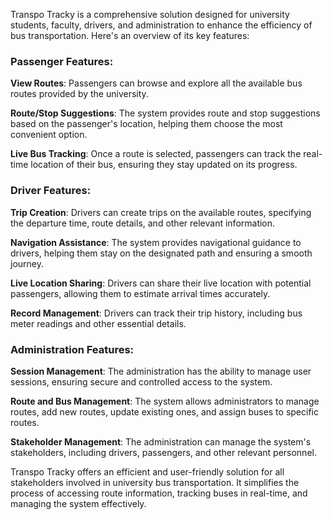 Transpo Tracky is a comprehensive solution designed for university students, faculty, drivers, and administration to enhance the efficiency of bus transportation. Here's an overview of its key features:

### Passenger Features:

**View Routes**: Passengers can browse and explore all the available bus routes provided by the university.

**Route/Stop Suggestions**: The system provides route and stop suggestions based on the passenger's location, helping them choose the most convenient option.

**Live Bus Tracking**: Once a route is selected, passengers can track the real-time location of their bus, ensuring they stay updated on its progress.

### Driver Features:

**Trip Creation**: Drivers can create trips on the available routes, specifying the departure time, route details, and other relevant information.

**Navigation Assistance**: The system provides navigational guidance to drivers, helping them stay on the designated path and ensuring a smooth journey.

**Live Location Sharing**: Drivers can share their live location with potential passengers, allowing them to estimate arrival times accurately.

**Record Management**: Drivers can track their trip history, including bus meter readings and other essential details.

### Administration Features:

**Session Management**: The administration has the ability to manage user sessions, ensuring secure and controlled access to the system.

**Route and Bus Management**: The system allows administrators to manage routes, add new routes, update existing ones, and assign buses to specific routes.

**Stakeholder Management**: The administration can manage the system's stakeholders, including drivers, passengers, and other relevant personnel.

Transpo Tracky offers an efficient and user-friendly solution for all stakeholders involved in university bus transportation. It simplifies the process of accessing route information, tracking buses in real-time, and managing the system effectively.
